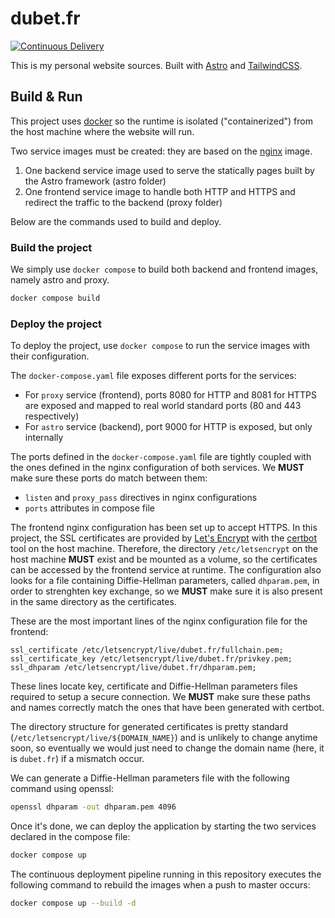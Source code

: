 # dubet.fr

[![Continuous Delivery](https://github.com/dubet/blog/actions/workflows/continuous-deployment.yaml/badge.svg?branch=master)](https://github.com/dubet/blog/actions/workflows/continuous-deployment.yaml)

This is my personal website sources. Built with [Astro](https://astro.build/) and [TailwindCSS](https://tailwindcss.com/).

## Build & Run

This project uses [docker](https://www.docker.com/) so the runtime is isolated ("containerized") from the host machine where the website will run.

Two service images must be created: they are based on the [nginx](https://nginx.org/en/) image.

1. One backend service image used to serve the statically pages built by the Astro framework (astro folder)
2. One frontend service image to handle both HTTP and HTTPS and redirect the traffic to the backend (proxy folder)

Below are the commands used to build and deploy.

### Build the project

We simply use `docker compose` to build both backend and frontend images, namely astro and proxy.

```bash
docker compose build
```

### Deploy the project

To deploy the project, use `docker compose` to run the service images with their configuration.

The `docker-compose.yaml` file exposes different ports for the services:

- For `proxy` service (frontend), ports 8080 for HTTP and 8081 for HTTPS are exposed and mapped to real world standard ports (80 and 443 respectively)
- For `astro` service (backend), port 9000 for HTTP is exposed, but only internally

The ports defined in the `docker-compose.yaml` file are tightly coupled with the ones defined in the nginx configuration of both services. We **MUST** make sure these ports do match between them:
- `listen` and `proxy_pass` directives in nginx configurations
- `ports` attributes in compose file

The frontend nginx configuration has been set up to accept HTTPS. In this project, the SSL certificates are provided by [Let's Encrypt](https://letsencrypt.org/) with the [certbot](https://certbot.eff.org/) tool on the host machine. Therefore, the directory `/etc/letsencrypt` on the host machine **MUST** exist and be mounted as a volume, so the certificates can be accessed by the frontend service at runtime. The configuration also looks for a file containing Diffie-Hellman parameters, called `dhparam.pem`, in order to strenghten key exchange, so we **MUST** make sure it is also present in the same directory as the certificates.

These are the most important lines of the nginx configuration file for the frontend:

```
ssl_certificate /etc/letsencrypt/live/dubet.fr/fullchain.pem;
ssl_certificate_key /etc/letsencrypt/live/dubet.fr/privkey.pem;
ssl_dhparam /etc/letsencrypt/live/dubet.fr/dhparam.pem;
```

These lines locate key, certificate and Diffie-Hellman parameters files required to setup a secure connection. We **MUST** make sure these paths and names correctly match the ones that have been generated with certbot. 

The directory structure for generated certificates is pretty standard (`/etc/letsencrypt/live/${DOMAIN_NAME}`) and is unlikely to change anytime soon, so eventually we would just need to change the domain name (here, it is `dubet.fr`) if a mismatch occur.

We can generate a Diffie-Hellman parameters file with the following command using openssl:

```sh
openssl dhparam -out dhparam.pem 4096
```

Once it's done, we can deploy the application by starting the two services declared in the compose file:

```bash
docker compose up
```

The continuous deployment pipeline running in this repository executes the following command to rebuild the images when a push to master occurs:

```bash
docker compose up --build -d
```
